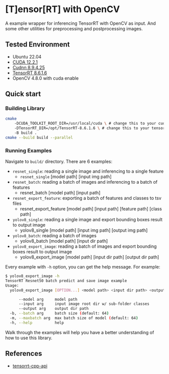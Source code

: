 # [**T**]ensor[**RT**] with OpenCV

A example wrapper for inferencing TensorRT with OpenCV as input. And some other
utilities for preprocessing and postprocessing images.

## Tested Environment

- Ubuntu 22.04
- [CUDA 12.2.1](https://docs.nvidia.com/cuda/cuda-installation-guide-linux/index.html)
- [Cudnn 8.9.4.25](https://developer.nvidia.com/cudnn)
- [TensorRT 8.6.1.6](https://developer.nvidia.com/nvidia-tensorrt-8x-download)
- OpenCV 4.8.0 with cuda enable

## Quick start

### Building Library

```sh
cmake
    -DCUDA_TOOLKIT_ROOT_DIR=/usr/local/cuda \ # change this to your cuda toolkit root
    -DTensorRT_DIR=/opt/TensorRT-8.6.1.6 \ # change this to your tensorrt root
    -B build .
cmake --build build --parallel
```

### Running Examples

Navigate to `build/` directory. There are 6 examples:
- `resnet_single`: reading a single image and inferencing to a single feature
    - `resnet_single` [model path] [input img path]
- `resnet_batch`: reading a batch of images and inferencing to a batch of features
    - resnet_batch [model path] [input path]
- `resnet_export_feature`: exporting a batch of features and classes to tsv files
    - resnet_export_feature [model path] [input path] [feature path] [class path]
- `yolov8_single`: reading a single image and export bounding boxes result to output image
    - yolov8_single [model path] [input img path] [output img path]
- `yolov8_batch`: reading a batch of images
    - yolov8_batch [model path] [input dir path]
- `yolov8_export_image`: reading a batch of images and export bounding boxes result to output image
    - yolov8_export_image [model path] [input dir path] [output dir path]

Every example with `-h` option, you can get the help message. For example:

```sh
$ yolov8_export_image -h
TensorRT Resnet50 batch predict and save image example
Usage:
  yolov8_export_image [OPTION...] <model path> <input dir path> <output dir path>

      --model arg     model path
      --input arg     input image root dir w/ sub-folder classes
      --output arg    output dir path
  -b, --batch arg     batch size (default: 64)
  -m, --maxbatch arg  max batch size of model (default: 64)
  -h, --help          help
```

Walk through the examples will help you have a better understanding of how to use this library.

## References

- [tensorrt-cpp-api](https://github.com/cyrusbehr/tensorrt-cpp-api)
